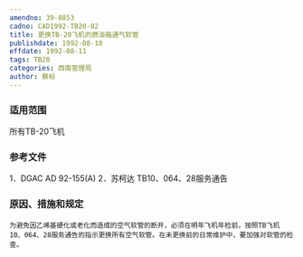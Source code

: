 ```yaml
---
amendno: 39-0853
cadno: CAD1992-TB20-02
title: 更换TB-20飞机的燃油箱通气软管
publishdate: 1992-08-10
effdate: 1992-08-11
tags: TB20
categories: 西南管理局
author: 蔡标
---
```


### 适用范围 
所有TB-20飞机

### 参考文件
1．DGAC AD 92-155(A) 
2．苏柯达 
TB10、064、28服务通告


### 原因、措施和规定 
    为避免因乙烯基硬化或老化而造成的空气软管的断开，必须在明年飞机年检前，按照TB飞机10、064、28服务通告的指示更换所有空气软管。在未更换前的日常维护中，要加强对软管的检查。
